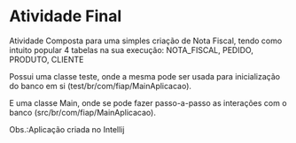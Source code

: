 # Atividade Final

Atividade Composta para uma simples criação de Nota Fiscal, tendo como intuito popular 4 tabelas na sua execução: NOTA_FISCAL, PEDIDO,
PRODUTO, CLIENTE

Possui uma classe teste, onde a mesma pode ser usada para inicialização do banco em si (test/br/com/fiap/MainAplicacao).

E uma classe Main, onde se pode fazer passo-a-passo as interações com o banco (src/br/com/fiap/MainAplicacao).

Obs.:Aplicação criada no Intellij


